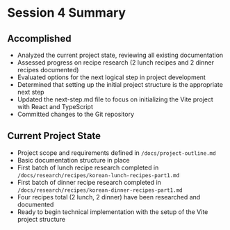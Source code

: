 # Session 4 Summary

## Accomplished

- Analyzed the current project state, reviewing all existing documentation
- Assessed progress on recipe research (2 lunch recipes and 2 dinner recipes documented)
- Evaluated options for the next logical step in project development
- Determined that setting up the initial project structure is the appropriate next step
- Updated the next-step.md file to focus on initializing the Vite project with React and TypeScript
- Committed changes to the Git repository

## Current Project State

- Project scope and requirements defined in `/docs/project-outline.md`
- Basic documentation structure in place
- First batch of lunch recipe research completed in `/docs/research/recipes/korean-lunch-recipes-part1.md`
- First batch of dinner recipe research completed in `/docs/research/recipes/korean-dinner-recipes-part1.md`
- Four recipes total (2 lunch, 2 dinner) have been researched and documented
- Ready to begin technical implementation with the setup of the Vite project structure